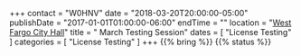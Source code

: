+++
contact = "W0HNV"
date = "2018-03-20T20:00:00-05:00"
publishDate = "2017-01-01T01:00:00-06:00"
endTime = ""
location = "[West Fargo City Hall](/places/west-fargo-city-hall/)"
title = " March Testing Session"
dates = [ "License Testing" ]
categories = [ "License Testing" ]
+++
{{% bring %}}
{{% status %}}


